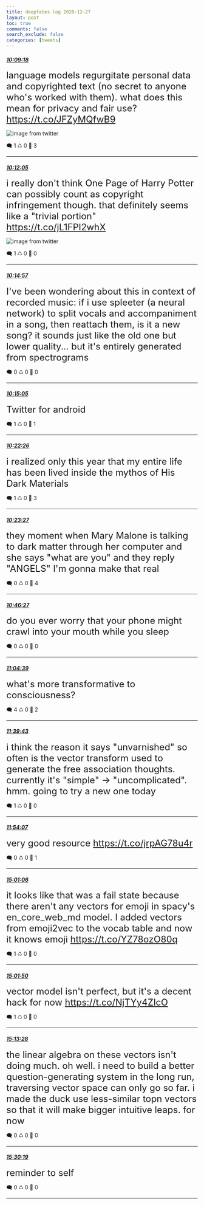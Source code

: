 ```yaml
---
title: deepfates log 2020-12-27
layout: post
toc: true
comments: false
search_exclude: false
categories: [tweets]
---
```



#### <a href = "https://twitter.com/deepfates/status/1343242565873774594">*10:09:18*</a>

<font size="5">language models regurgitate personal data and copyrighted text (no secret to anyone who's worked with them). what does this mean for privacy and fair use?  https://t.co/JFZyMQfwB9</font>

![image from twitter](/images/from_twitter/EqQn_pTWMAA4z9u.jpg)


🗨️ 1 ♺ 0 🤍  3   

---
    
#### <a href = "https://twitter.com/deepfates/status/1343243266670657539">*10:12:05*</a>

<font size="5">i really don't think One Page of Harry Potter can possibly count as copyright infringement though. that definitely seems like a "trivial portion"  https://t.co/jL1FPI2whX</font>

![image from twitter](/images/from_twitter/EqQoobBXAAYwGIU.jpg)


🗨️ 1 ♺ 0 🤍  0   

---
    
#### <a href = "https://twitter.com/deepfates/status/1343243988053204992">*10:14:57*</a>

<font size="5">I've been wondering about this in context of recorded music: if i use spleeter (a neural network) to split vocals and accompaniment in a song, then reattach them, is it a new song? it sounds just like the old one but lower quality... but it's entirely generated from spectrograms</font>



🗨️ 0 ♺ 0 🤍  0   

---
    
#### <a href = "https://twitter.com/deepfates/status/1343244020261265416">*10:15:05*</a>

<font size="5">Twitter for android</font>



🗨️ 1 ♺ 0 🤍  1   

---
    
#### <a href = "https://twitter.com/deepfates/status/1343245869693493250">*10:22:26*</a>

<font size="5">i realized only this year that my entire life has been lived inside the mythos of His Dark Materials</font>



🗨️ 1 ♺ 0 🤍  3   

---
    
#### <a href = "https://twitter.com/deepfates/status/1343246124933668873">*10:23:27*</a>

<font size="5">they moment when Mary Malone is talking to dark matter through her computer and she says "what are you" and they reply  "ANGELS"  I'm gonna make that real</font>



🗨️ 0 ♺ 0 🤍  4   

---
    
#### <a href = "https://twitter.com/deepfates/status/1343251913282883591">*10:46:27*</a>

<font size="5">do you ever worry that your phone might crawl into your mouth while you sleep</font>



🗨️ 0 ♺ 0 🤍  0   

---
    
#### <a href = "https://twitter.com/deepfates/status/1343256495887183879">*11:04:39*</a>

<font size="5">what's more transformative to consciousness?</font>



🗨️ 4 ♺ 0 🤍  2   

---
    
#### <a href = "https://twitter.com/deepfates/status/1343265317812908033">*11:39:43*</a>

<font size="5">i think the reason it says "unvarnished" so often is  the vector transform used to generate the free association thoughts. currently it's "simple" -&gt; "uncomplicated". hmm. going to try a new one today</font>



🗨️ 1 ♺ 0 🤍  0   

---
    
#### <a href = "https://twitter.com/deepfates/status/1343268941456666625">*11:54:07*</a>

<font size="5">very good resource  https://t.co/jrpAG78u4r</font>



🗨️ 0 ♺ 0 🤍  1   

---
    
#### <a href = "https://twitter.com/deepfates/status/1343315999588818945">*15:01:06*</a>

<font size="5">it looks like that was a fail state because there aren't any vectors for emoji in spacy's en_core_web_md model. I added vectors from emoji2vec to the vocab table and now it knows emoji  https://t.co/YZ78ozO80q</font>



🗨️ 1 ♺ 0 🤍  0   

---
    
#### <a href = "https://twitter.com/deepfates/status/1343316183139954694">*15:01:50*</a>

<font size="5">vector model isn't perfect, but it's a decent hack for now  https://t.co/NjTYy4ZIcO</font>



🗨️ 1 ♺ 0 🤍  0   

---
    
#### <a href = "https://twitter.com/deepfates/status/1343319112760631296">*15:13:28*</a>

<font size="5">the linear algebra on these vectors isn't doing much. oh well. i need to build a better question-generating system in the long run, traversing vector space can only go so far. i made the duck use less-similar topn vectors so that it will make bigger intuitive leaps. for now</font>



🗨️ 0 ♺ 0 🤍  0   

---
    
#### <a href = "https://twitter.com/deepfates/status/1343323350458920962">*15:30:19*</a>

<font size="5">reminder to self</font>



🗨️ 0 ♺ 0 🤍  0   

---
    
            

